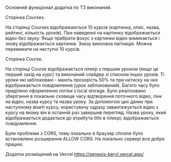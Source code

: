Основний функціонал додатка по ТЗ виконаний.

Сторінка Courses.

На сторінці Courses відображаються 10 курсів (картинка, опис, назва, рейтинг, кількість уроків). При наведенні на картинку відображається відео без звуку. Якщо прибрати фокус з картинки відео вимикається і знову відображається картинка. Знизу виконана пагінація. Можна перемикати на наступні 10 курсів.

Сторінка Course.

На сторінці Course відображається плеєр з першим уроком (якщо це перший захід на курс) та виконаний слайдер зі списком інших уроків. Ті уроки які заблоковані - мають прозорість 50% та при натиску на них відображається повідомлення (урок заблокований). Багато часу було приділено оформленню логіки з local storage. Було реалізовано зберігання в локальне сховище часу відтворення поточного відео, лінк на відео, назва курсу та назва уроку. За допомогою цих даних при наступному візиті курсу, користувачу одразу завантажується відео з курсу на якому він в останній раз завершив перегляд. Назва уроку, який відображається додається до атрибута title в плеєрі, відображається повідомлення.

Були проблеми з CORS, тому локально в браузер chrome було встановлено розширення ALLOW CORS. На локально сервері все добре працює.

Додаток розміщений на Vercel https://genesis-beryl.vercel.app/

